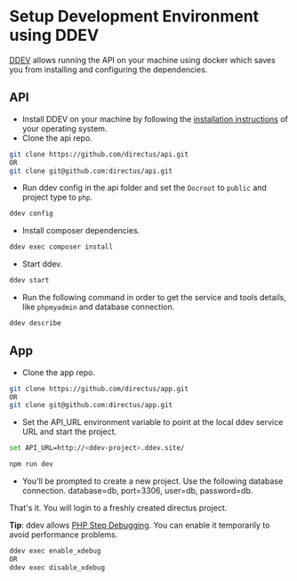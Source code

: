 # Setup Development Environment using DDEV

[DDEV](https://ddev.readthedocs.io/en/stable/) allows running the API on your machine using docker which saves you from installing and configuring the dependencies.

## API

* Install DDEV on your machine by following the [installation instructions](https://ddev.readthedocs.io/en/stable/#installation) of your operating system.
* Clone the api repo.
```bash
git clone https://github.com/directus/api.git
OR
git clone git@github.com:directus/api.git
```
* Run ddev config in the api folder and set the `Docroot` to `public` and project type to `php`.
```bash
ddev config
```

* Install composer dependencies.
```bash
ddev exec composer install
```
* Start ddev.
```bash
ddev start
```
* Run the following command in order to get the service and tools details, like `phpmyadmin` and database connection.
```bash
ddev describe
```


## App

* Clone the app repo.
```bash
git clone https://github.com/directus/app.git
OR
git clone git@github.com:directus/app.git
```
* Set the API_URL environment variable to point at the local ddev service URL and start the project.
```bash
set API_URL=http://<ddev-project>.ddev.site/
```
```bash
npm run dev
```
* You'll be prompted to create a new project. Use the following database connection. database=db, port=3306, user=db, password=db.

That's it. You will login to a freshly created directus project. 

**Tip**: ddev allows [PHP Step Debugging](https://ddev.readthedocs.io/en/stable/users/step-debugging/). You can enable it temporarily to avoid performance problems. 

```bash
ddev exec enable_xdebug 
OR 
ddev exec disable_xdebug
```
